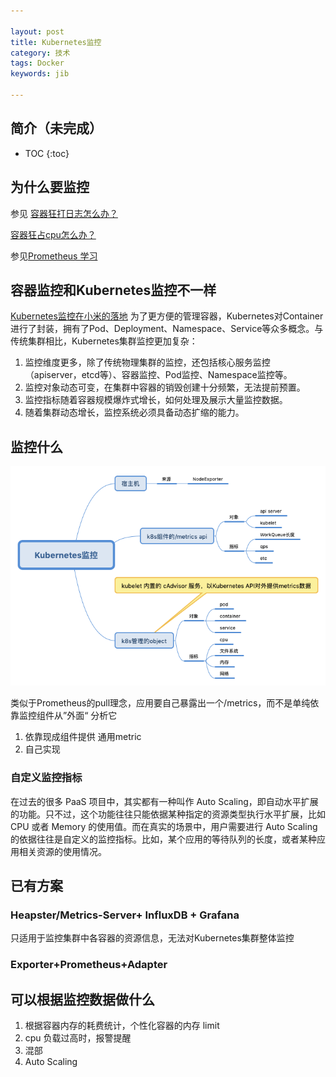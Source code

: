 ```yaml
---

layout: post
title: Kubernetes监控
category: 技术
tags: Docker
keywords: jib

---
```


## 简介（未完成）

* TOC
{:toc}

## 为什么要监控

参见 [容器狂打日志怎么办？](http://qiankunli.github.io/2019/03/05/container_log.html)

[容器狂占cpu怎么办？](http://qiankunli.github.io/2019/03/06/container_cpu.html)

参见[Prometheus 学习](http://qiankunli.github.io/2019/03/07/prometheus_intro.html)

## 容器监控和Kubernetes监控不一样

[Kubernetes监控在小米的落地](https://mp.weixin.qq.com/s?__biz=MzA5OTAyNzQ2OA==&mid=2649701770&idx=1&sn=0da70746631327d83447fae182ab9b3d&chksm=889302e9bfe48bff7f8cd6ddbf788653e511bf5dd4fd13cef74421c188c1be34f8d54a14b6fe&mpshare=1&scene=23&srcid=#rd) 为了更方便的管理容器，Kubernetes对Container进行了封装，拥有了Pod、Deployment、Namespace、Service等众多概念。与传统集群相比，Kubernetes集群监控更加复杂：

1. 监控维度更多，除了传统物理集群的监控，还包括核心服务监控（apiserver，etcd等）、容器监控、Pod监控、Namespace监控等。
2. 监控对象动态可变，在集群中容器的销毁创建十分频繁，无法提前预置。
3. 监控指标随着容器规模爆炸式增长，如何处理及展示大量监控数据。
4. 随着集群动态增长，监控系统必须具备动态扩缩的能力。

## 监控什么

![](/public/upload/kubernetes/kubernetes_monitor.png)

类似于Prometheus的pull理念，应用要自己暴露出一个/metrics，而不是单纯依靠监控组件从”外面“ 分析它

1. 依靠现成组件提供 通用metric
2. 自己实现

### 自定义监控指标

在过去的很多 PaaS 项目中，其实都有一种叫作 Auto Scaling，即自动水平扩展的功能。只不过，这个功能往往只能依据某种指定的资源类型执行水平扩展，比如 CPU 或者 Memory 的使用值。而在真实的场景中，用户需要进行 Auto Scaling 的依据往往是自定义的监控指标。比如，某个应用的等待队列的长度，或者某种应用相关资源的使用情况。

## 已有方案

### Heapster/Metrics-Server+ InfluxDB + Grafana

只适用于监控集群中各容器的资源信息，无法对Kubernetes集群整体监控

### Exporter+Prometheus+Adapter

## 可以根据监控数据做什么

1. 根据容器内存的耗费统计，个性化容器的内存 limit
2. cpu 负载过高时，报警提醒
3. 混部
4. Auto Scaling



